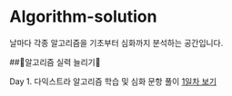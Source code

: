 # Algorithm-solution
날마다 각종 알고리즘을 기초부터 심화까지 분석하는 공간입니다.


##🎁알고리즘 실력 늘리기🎁

Day 1. 다익스트라 알고리즘 학습 및 심화 문항 풀이
[1일차 보기](https://github.com/kr-sang/Algorithm-solution/blob/main/day1/%EB%8B%A4%EC%9D%B5%EC%8A%A4%ED%8A%B8%EB%9D%BC.md)
